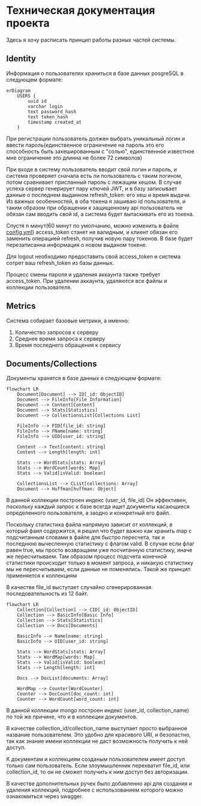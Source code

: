 # Техническая документация проекта

Здесь я хочу расписать принцип работы разных частей системы.
## Identity
Информация о пользователях храниться в базе данных posgreSQL в следующем формате:
```mermaid
erDiagram
    USERS {
        uuid id
        varchar login
        text password_hash
        text token_hash
        timestamp created_at
    }
```
При регистрации пользователь должен выбрать уникальный логин и ввести пароль(единственное ограничение на пароль это его способность быть захешированным с "солью", единственное известное мне ограничение это длинна не более 72 символов)

При входе в систему пользователь вводит свой логин и пароль, и система проверяет сначала есть ли пользователь с таким логином, потом сравнивает присланный пароль с лежащим хешом. В случае успеха сервер генерирует пару ключей JWT, и в базу записывает данные о последнем выданном refresh_token: его хеш и время выдачи. Из важных особенностей, в оба токена я зашиваю id пользователя, и таким образом при обращении к защищенному api пользователь не обязан сам вводить свой id, а система будет вытаскивать его из токена.

Спустя n минут(60 минут по умолчанию, можно изменить в файле [config.yml](../configs/config.yml)) access_token станет не валидным, и клиент обязан его заменить операцией refresh, получив новую пару токенов. В базе будет перезаписанна информация о новом выданом токене.

Для logout необходимо предоставить свой access_token и система сотрет ваш refresh_token из базы данных.

Процесс смены пароля и удаления аккаунта также требует access_token. При удалении аккаунта, удаляются все файлы и коллекции пользователя.

## Metrics
Система собирает базовые метрики, а именно:
1) Количество запросов к серверу
2) Среднее время запроса к серверу
3) Время последнего обращения к сервису

## Documents/Collections
Документы хранятся в базе данных в следующем формате:
```mermaid
flowchart LR
    Document[Document] --> ID[_id: ObjectID]
    Document --> FileInfo[File Information]
    Document --> Content[Content]
    Document --> Stats[Statistics]
    Document --> CollectionsList[Collections List]
    
    FileInfo --> FID[file_id: string]
    FileInfo --> FName[name: string]
    FileInfo --> UID[user_id: string]
    
    Content --> Text[content: string]
    Content --> Length[length: int]
    
    Stats --> WordStats[stats: Array]
    Stats --> WordCount[words: Map]
    Stats --> Valid[isValid: boolean]
    
    CollectionsList --> CList[collections: Array]
    Document --> Huffman[huffman: Object]
```
В данной коллекции построен индекс (user_id, file_id)
Он эффективен, поскольку каждый запрос к базе всегда ищет документы касающиеся определенного пользователя, а заодно и конкретный его файл.

Поскольку статистика файла напрямую зависит от коллекций, в который фаил содержится, я решил что будет важно как хранить map с подсчитанным словами в файле для быстро пересчета, так и последнюю вычесленную статистику с флагом valid. В случае если флаг равен true, мы просто возвращаем уже посчитанную статистику, иначе же пересчитываем. Там образом процесс подсчета конечной статистики происходит только в момент запроса, и никакую статистику мы не пересчитываем, если данные не поменялись.
Такой же принцип применяется к коллекциям

В качестве file_id выступает случайно сгенерированная последовательность из 12 байт.



```mermaid
flowchart LR
    Collection[Collection] --> CID[_id: ObjectID]
    Collection --> BasicInfo[Basic Info]
    Collection --> Stats[Statistics]
    Collection --> Docs[Documents]
    
    BasicInfo --> Name[name: string]
    BasicInfo --> UID[user_id: string]
    
    Stats --> WordStats[stats: Array]
    Stats --> WordMap[words: Map]
    Stats --> Valid[isValid: boolean]
    Stats --> Length[length: int]
    
    Docs --> DocList[documents: Array]
    
    WordMap --> Counter[WordCounter]
    Counter --> DocCount[doc_count: int]
    Counter --> WordCount[word_count: int]
```
В данной коллекции mongo построен индекс (user_id, collection_name) по той же причине, что и в коллекции документов.

В качестве collection_id/collection_name выступает просто выбранное название пользователем. Это удобно для красивого URI, и безопастно, так как знание имени коллекции не даст возможность получить к ней доступ.

К документам и коллекциям созданым пользователем имеет доступ только сам пользователь. Если злоумышленник перехватит file_id, или collection_id, то он не сможет получить к ним доступ без авторизации.

В качестве дополнительных ручек было добавленно api для создания и удаления коллекций, подробнее с использованием которого можно ознакомиться через swagger.




